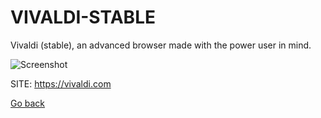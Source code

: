 # VIVALDI-STABLE

 Vivaldi (stable), an advanced browser made with the power user in mind.
 
 ![Screenshot](https://vivaldi.com/wp-content/uploads/vivaldi_og.png)
 
 SITE: https://vivaldi.com

 [Go back](https://portable-linux-apps.github.io/apps.html)
